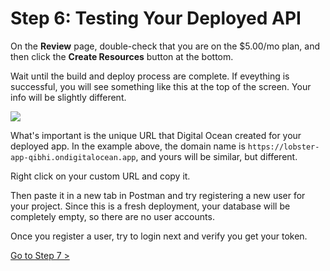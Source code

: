 # Step 6: Testing Your Deployed API

On the **Review** page, double-check that you are on the $5.00/mo plan, and then click the **Create Resources** button at the bottom.

Wait until the build and deploy process are complete. If eveything is successful, you will see something like this at the top of the screen. Your info will be slightly different.

![](./images/digital-ocean-success-domain.png)

What's important is the unique URL that Digital Ocean created for your deployed app. In the example above, the domain name is `https://lobster-app-qibhi.ondigitalocean.app`, and yours will be similar, but different.

Right click on your custom URL and copy it.

Then paste it in a new tab in Postman and try registering a new user for your project. Since this is a fresh deployment, your database will be completely empty, so there are no user accounts.

Once you register a user, try to login next and verify you get your token.

[Go to Step 7 >](./DEPLOY_DJANGO_07.md)
